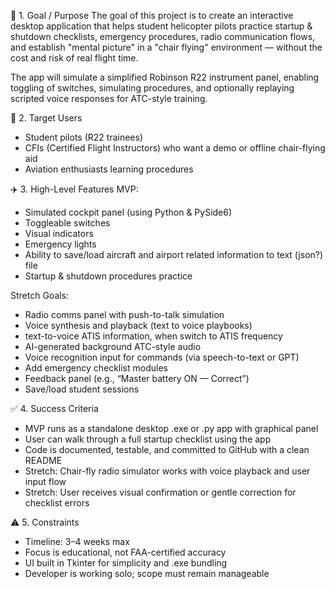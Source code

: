 ﻿🧭 1. Goal / Purpose
The goal of this project is to create an interactive desktop application that helps student helicopter pilots practice startup & shutdown checklists, 
emergency procedures, radio communication flows, and establish "mental picture" in a "chair flying" environment — without the cost and risk of real flight time.

The app will simulate a simplified Robinson R22 instrument panel, enabling toggling of switches, 
simulating procedures, and optionally replaying scripted voice responses for ATC-style training.

🎯 2. Target Users
- Student pilots (R22 trainees)
- CFIs (Certified Flight Instructors) who want a demo or offline chair-flying aid
- Aviation enthusiasts learning procedures

✈️ 3. High-Level Features
MVP:
- Simulated cockpit panel (using Python & PySide6)
- Toggleable switches
- Visual indicators
- Emergency lights
- Ability to save/load aircraft and airport related information to text (json?) file
- Startup & shutdown procedures practice


Stretch Goals:
- Radio comms panel with push-to-talk simulation 
- Voice synthesis and playback (text to voice playbooks)
- text-to-voice ATIS information, when switch to ATIS frequency
- AI-generated background ATC-style audio
- Voice recognition input for commands (via speech-to-text or GPT)
- Add emergency checklist modules
- Feedback panel (e.g., “Master battery ON — Correct”)
- Save/load student sessions

✅ 4. Success Criteria
- MVP runs as a standalone desktop .exe or .py app with graphical panel
- User can walk through a full startup checklist using the app
- Code is documented, testable, and committed to GitHub with a clean README
- Stretch: Chair-fly radio simulator works with voice playback and user input flow
- Stretch: User receives visual confirmation or gentle correction for checklist errors

⚠️ 5. Constraints
- Timeline: 3–4 weeks max
- Focus is educational, not FAA-certified accuracy
- UI built in Tkinter for simplicity and .exe bundling
- Developer is working solo; scope must remain manageable